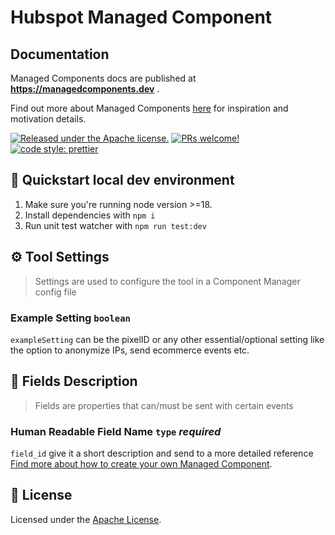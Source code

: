 # Hubspot Managed Component

## Documentation

Managed Components docs are published at **https://managedcomponents.dev** .

Find out more about Managed Components [here](https://blog.cloudflare.com/zaraz-open-source-managed-components-and-webcm/) for inspiration and motivation details.

[![Released under the Apache license.](https://img.shields.io/badge/license-apache-blue.svg)](./LICENSE)
[![PRs welcome!](https://img.shields.io/badge/PRs-welcome-brightgreen.svg)](./CONTRIBUTING.md)
[![code style: prettier](https://img.shields.io/badge/code_style-prettier-ff69b4.svg?style=flat-square)](https://github.com/prettier/prettier)

## 🚀 Quickstart local dev environment

1. Make sure you're running node version >=18.
2. Install dependencies with `npm i`
3. Run unit test watcher with `npm run test:dev`

## ⚙️ Tool Settings

> Settings are used to configure the tool in a Component Manager config file

### Example Setting `boolean`

`exampleSetting` can be the pixelID or any other essential/optional setting like the option to anonymize IPs, send ecommerce events etc.

## 🧱 Fields Description

> Fields are properties that can/must be sent with certain events

### Human Readable Field Name `type` _required_

`field_id` give it a short description and send to a more detailed reference [Find more about how to create your own Managed Component](https://managedcomponents.dev/).

## 📝 License

Licensed under the [Apache License](./LICENSE).

